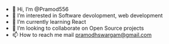 - 👋 Hi, I’m @Pramod556
- 👀 I’m interested in Software devolopment, web development
- 🌱 I’m currently learning React
- 💞️ I’m looking to collaborate on Open Source projects
- 📫 How to reach me mail pramodhswargam@gmail.com

<!---
Pramod556/Pramod556 is a ✨ special ✨ repository because its `README.md` (this file) appears on your GitHub profile.
You can click the Preview link to take a look at your changes.
--->
